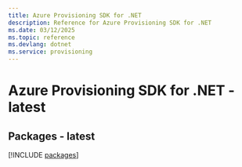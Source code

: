 ```yaml
---
title: Azure Provisioning SDK for .NET
description: Reference for Azure Provisioning SDK for .NET
ms.date: 03/12/2025
ms.topic: reference
ms.devlang: dotnet
ms.service: provisioning
---
```

# Azure Provisioning SDK for .NET - latest
## Packages - latest
[!INCLUDE [packages](provisioning-index.md)]
